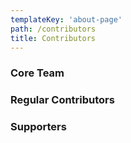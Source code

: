 ```yaml
---
templateKey: 'about-page'
path: /contributors
title: Contributors
---
```

### Core Team

### Regular Contributors

### Supporters

